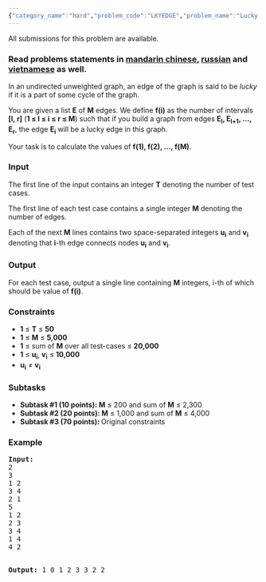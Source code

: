 ```yaml
---
{"category_name":"hard","problem_code":"LKYEDGE","problem_name":"Lucky Edge","languages_supported":{"0":"ADA","1":"ASM","2":"BASH","3":"BF","4":"C","5":"C99 strict","6":"CAML","7":"CLOJ","8":"CLPS","9":"COB","10":"CPP 4.3.2","11":"CPP 6.3","12":"CPP14","13":"CS2","14":"D","15":"ERL","16":"FORT","17":"FS","18":"GO","19":"HASK","20":"ICK","21":"ICON","22":"JAVA","23":"JS","24":"kotlin","25":"LISP clisp","26":"LISP sbcl","27":"LUA","28":"NEM","29":"NICE","30":"NODEJS","31":"PAS fpc","32":"PAS gpc","33":"PERL","34":"PERL6","35":"PHP","36":"PIKE","37":"PRLG","38":"PYPY","39":"PYTH","40":"PYTH 3.5","41":"RUBY","42":"rust","43":"SCALA","44":"SCM chicken","45":"SCM guile","46":"SCM qobi","47":"ST","48":"swift","49":"TCL","50":"TEXT","51":"WSPC"},"max_timelimit":2,"source_sizelimit":50000,"problem_author":"fudail","problem_tester":"alex_2oo8","date_added":"3-10-2017","tags":{"0":"dfs","1":"fudail","2":"hard","3":"oct17","4":"tree"},"editorial_url":"https://discuss.codechef.com/problems/LKYEDGE","time":{"view_start_date":1508146200,"submit_start_date":1508146200,"visible_start_date":1508146200,"end_date":1735669800},"layout":"problem"}
---
```

<span class="solution-visible-txt">All submissions for this problem are available.</span><h3>Read problems statements in <a target="_blank" 
href="http://www.codechef.com/download/translated/OCT17/mandarin/LKYEDGE.pdf">mandarin chinese</a>, <a target="_blank" 
href="http://www.codechef.com/download/translated/OCT17/russian/LKYEDGE.pdf">russian</a> and <a target="_blank" 
href="http://www.codechef.com/download/translated/OCT17/vietnamese/LKYEDGE.pdf">vietnamese</a> as well.</h3>

<p>In an undirected unweighted graph, an edge of the graph is said to be <em>lucky</em> if it is a part of some cycle of the graph.</p>

<p>You are given a list <b>E</b> of <b>M</b> edges. We define <b>f(i)</b> as the number of intervals <b>[l, r]</b> (<b>1 ≤ l ≤ i ≤ r ≤ M</b>) such that if you build a graph from edges <b>E<sub>l</sub>, E<sub>l+1</sub>, ..., E<sub>r</sub></b>, the edge <b>E<sub>i</sub></b> will be a lucky edge in this graph.</p>

<p>Your task is to calculate the values of <b>f(1), f(2), ..., f(M)</b>.</p>

<h3>Input</h3>
<p>The first line of the input contains an integer <b>T</b> denoting the number of test cases.</p>
<p>The first line of each test case contains a single integer <b>M</b> denoting the number of edges.</p>
<p>Each of the next <b>M</b> lines contains two space-separated integers <b>u<sub>i</sub></b> and <b>v<sub>i</sub></b> denoting that <b>i</b>-th edge connects nodes <b>u<sub>i</sub></b> and <b>v<sub>i</sub></b>.</p>

<h3>Output</h3>
<p>For each test case, output a single line containing <b>M</b> integers, i-th of which should be value of <b>f(i)</b>.</p>

<h3>Constraints</h3>
<ul>
<li><b>1</b> ≤ <b>T</b> ≤ <b>50</b></li>
<li><b>1</b> ≤ <b>M</b> ≤ <b>5,000</b></li>
<li><b>1</b> ≤ sum of <b>M</b> over all test-cases ≤ <b>20,000</b></li>
<li><b>1</b> ≤  <b>u<sub>i</sub></b>, <b>v<sub>i</sub></b> ≤ <b>10,000</b></li>
<li><b>u<sub>i</sub></b> ≠ <b>v<sub>i</sub></b></li>
</ul>

<h3>Subtasks</h3>
<ul>
	<li><b>Subtask #1 (10 points): </b> <b>M</b>  ≤ 200 and sum of <b>M</b>  ≤ 2,300 </li>
<li><b>Subtask #2 (20 points): </b> <b>M</b>  ≤ 1,000 and sum of <b>M</b>  ≤ 4,000 </li>
	<li><b>Subtask #3 (70 points):  </b> Original constraints</li>
</ul>

<h3>Example</h3>
<pre><b>Input:</b>
2
3
1 2
3 4
2 1
5
1 2
2 3
3 4
1 4
4 2

<b>Output:</b>
1 0 1
2 3 3 2 2
</pre>